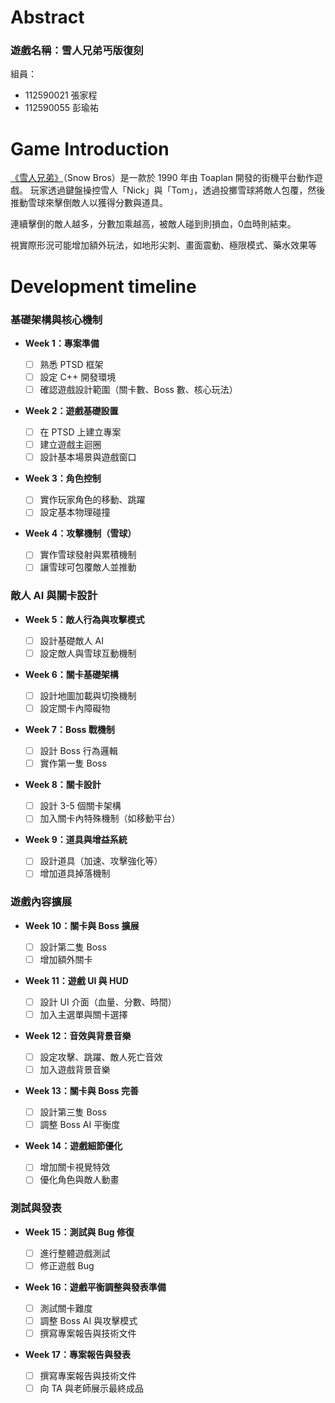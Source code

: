 # Abstract

### 遊戲名稱：雪人兄弟丐版復刻

組員：
- 112590021 張家程
- 112590055 彭瑜祐

# Game Introduction

[《雪人兄弟》](https://www.youtube.com/watch?v=9UiiF666PRU)（Snow Bros）是一款於 1990 年由 Toaplan 開發的街機平台動作遊戲。
玩家透過鍵盤操控雪人「Nick」與「Tom」，透過投擲雪球將敵人包覆，然後推動雪球來擊倒敵人以獲得分數與道具。

連續擊倒的敵人越多，分數加乘越高，被敵人碰到則損血，0血時則結束。

視實際形況可能增加額外玩法，如地形尖刺、畫面震動、極限模式、藥水效果等

# Development timeline

### **基礎架構與核心機制**

- **Week 1：專案準備**

    - [ ] 熟悉 PTSD 框架
    - [ ] 設定 C++ 開發環境
    - [ ] 確認遊戲設計範圍（關卡數、Boss 數、核心玩法）

- **Week 2：遊戲基礎設置**

    - [ ] 在 PTSD 上建立專案
    - [ ] 建立遊戲主迴圈
    - [ ] 設計基本場景與遊戲窗口

- **Week 3：角色控制**

    - [ ] 實作玩家角色的移動、跳躍
    - [ ] 設定基本物理碰撞

- **Week 4：攻擊機制（雪球）**
    - [ ] 實作雪球發射與累積機制
    - [ ] 讓雪球可包覆敵人並推動

### **敵人 AI 與關卡設計**

- **Week 5：敵人行為與攻擊模式**

    - [ ] 設計基礎敵人 AI
    - [ ] 設定敵人與雪球互動機制

- **Week 6：關卡基礎架構**

    - [ ] 設計地圖加載與切換機制
    - [ ] 設定關卡內障礙物

- **Week 7：Boss 戰機制**

    - [ ] 設計 Boss 行為邏輯
    - [ ] 實作第一隻 Boss

- **Week 8：關卡設計**

    - [ ] 設計 3-5 個關卡架構
    - [ ] 加入關卡內特殊機制（如移動平台）

- **Week 9：道具與增益系統**
    - [ ] 設計道具（加速、攻擊強化等）
    - [ ] 增加道具掉落機制

### **遊戲內容擴展**

- **Week 10：關卡與 Boss 擴展**

    - [ ] 設計第二隻 Boss
    - [ ] 增加額外關卡

- **Week 11：遊戲 UI 與 HUD**

    - [ ] 設計 UI 介面（血量、分數、時間）
    - [ ] 加入主選單與關卡選擇

- **Week 12：音效與背景音樂**

    - [ ] 設定攻擊、跳躍、敵人死亡音效
    - [ ] 加入遊戲背景音樂

- **Week 13：關卡與 Boss 完善**

    - [ ] 設計第三隻 Boss
    - [ ] 調整 Boss AI 平衡度

- **Week 14：遊戲細節優化**
    - [ ] 增加關卡視覺特效
    - [ ] 優化角色與敵人動畫

### **測試與發表**

- **Week 15：測試與 Bug 修復**

    - [ ] 進行整體遊戲測試
    - [ ] 修正遊戲 Bug

- **Week 16：遊戲平衡調整與發表準備**

    - [ ] 測試關卡難度
    - [ ] 調整 Boss AI 與攻擊模式
    - [ ] 撰寫專案報告與技術文件

- **Week 17：專案報告與發表**

    - [ ] 撰寫專案報告與技術文件
    - [ ] 向 TA 與老師展示最終成品